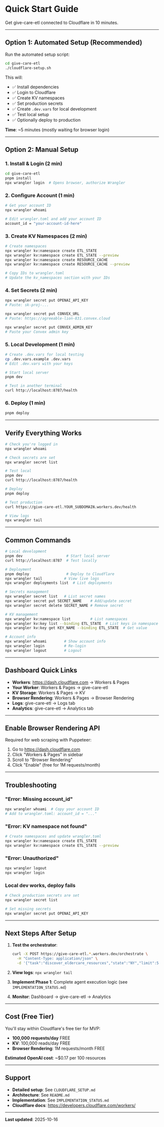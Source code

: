 # Quick Start Guide

Get give-care-etl connected to Cloudflare in 10 minutes.

---

## Option 1: Automated Setup (Recommended)

Run the automated setup script:

```bash
cd give-care-etl
./cloudflare-setup.sh
```

This will:
- ✅ Install dependencies
- ✅ Login to Cloudflare
- ✅ Create KV namespaces
- ✅ Set production secrets
- ✅ Create `.dev.vars` for local development
- ✅ Test local setup
- ✅ Optionally deploy to production

**Time**: ~5 minutes (mostly waiting for browser login)

---

## Option 2: Manual Setup

### 1. Install & Login (2 min)
```bash
cd give-care-etl
pnpm install
npx wrangler login  # Opens browser, authorize Wrangler
```

### 2. Configure Account (1 min)
```bash
# Get your account ID
npx wrangler whoami

# Edit wrangler.toml and add your account ID
account_id = "your-account-id-here"
```

### 3. Create KV Namespaces (2 min)
```bash
# Create namespaces
npx wrangler kv:namespace create ETL_STATE
npx wrangler kv:namespace create ETL_STATE --preview
npx wrangler kv:namespace create RESOURCE_CACHE
npx wrangler kv:namespace create RESOURCE_CACHE --preview

# Copy IDs to wrangler.toml
# Update the kv_namespaces section with your IDs
```

### 4. Set Secrets (2 min)
```bash
npx wrangler secret put OPENAI_API_KEY
# Paste: sk-proj-...

npx wrangler secret put CONVEX_URL
# Paste: https://agreeable-lion-831.convex.cloud

npx wrangler secret put CONVEX_ADMIN_KEY
# Paste your Convex admin key
```

### 5. Local Development (1 min)
```bash
# Create .dev.vars for local testing
cp .dev.vars.example .dev.vars
# Edit .dev.vars with your keys

# Start local server
pnpm dev

# Test in another terminal
curl http://localhost:8787/health
```

### 6. Deploy (1 min)
```bash
pnpm deploy
```

---

## Verify Everything Works

```bash
# Check you're logged in
npx wrangler whoami

# Check secrets are set
npx wrangler secret list

# Test local
pnpm dev
curl http://localhost:8787/health

# Deploy
pnpm deploy

# Test production
curl https://give-care-etl.YOUR_SUBDOMAIN.workers.dev/health

# View logs
npx wrangler tail
```

---

## Common Commands

```bash
# Local development
pnpm dev                    # Start local server
curl http://localhost:8787  # Test locally

# Deployment
pnpm deploy                 # Deploy to Cloudflare
npx wrangler tail          # View live logs
npx wrangler deployments list  # List deployments

# Secrets management
npx wrangler secret list   # List secret names
npx wrangler secret put SECRET_NAME    # Add/update secret
npx wrangler secret delete SECRET_NAME # Remove secret

# KV management
npx wrangler kv:namespace list         # List namespaces
npx wrangler kv:key list --binding ETL_STATE  # List keys in namespace
npx wrangler kv:key get KEY_NAME --binding ETL_STATE  # Get value

# Account info
npx wrangler whoami        # Show account info
npx wrangler login         # Re-login
npx wrangler logout        # Logout
```

---

## Dashboard Quick Links

- **Workers**: https://dash.cloudflare.com → Workers & Pages
- **Your Worker**: Workers & Pages → give-care-etl
- **KV Storage**: Workers & Pages → KV
- **Browser Rendering**: Workers & Pages → Browser Rendering
- **Logs**: give-care-etl → Logs tab
- **Analytics**: give-care-etl → Analytics tab

---

## Enable Browser Rendering API

Required for web scraping with Puppeteer:

1. Go to https://dash.cloudflare.com
2. Click "Workers & Pages" in sidebar
3. Scroll to "Browser Rendering"
4. Click "Enable" (free for 1M requests/month)

---

## Troubleshooting

### "Error: Missing account_id"
```bash
npx wrangler whoami  # Copy your account ID
# Add to wrangler.toml: account_id = "..."
```

### "Error: KV namespace not found"
```bash
# Create namespaces and update wrangler.toml
npx wrangler kv:namespace create ETL_STATE
npx wrangler kv:namespace create ETL_STATE --preview
```

### "Error: Unauthorized"
```bash
npx wrangler logout
npx wrangler login
```

### Local dev works, deploy fails
```bash
# Check production secrets are set
npx wrangler secret list

# Set missing secrets
npx wrangler secret put OPENAI_API_KEY
```

---

## Next Steps After Setup

1. **Test the orchestrator**:
   ```bash
   curl -X POST https://give-care-etl.*.workers.dev/orchestrate \
     -H "Content-Type: application/json" \
     -d '{"task":"discover_eldercare_resources","state":"NY","limit":5}'
   ```

2. **View logs**: `npx wrangler tail`

3. **Implement Phase 1**: Complete agent execution logic (see `IMPLEMENTATION_STATUS.md`)

4. **Monitor**: Dashboard → give-care-etl → Analytics

---

## Cost (Free Tier)

You'll stay within Cloudflare's free tier for MVP:
- **100,000 requests/day** FREE
- **KV**: 100,000 reads/day FREE
- **Browser Rendering**: 1M requests/month FREE

**Estimated OpenAI cost**: ~$0.17 per 100 resources

---

## Support

- **Detailed setup**: See `CLOUDFLARE_SETUP.md`
- **Architecture**: See `README.md`
- **Implementation**: See `IMPLEMENTATION_STATUS.md`
- **Cloudflare docs**: https://developers.cloudflare.com/workers/

---

**Last updated**: 2025-10-16
